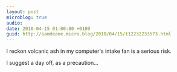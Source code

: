 ```yaml
---
layout: post
microblog: true
audio: 
date: 2010-04-15 01:00:00 +0100
guid: http://samdeane.micro.blog/2010/04/15/t12232233573.html
---
```

I reckon volcanic ash in my computer's intake fan is a serious risk. 

I suggest a day off, as a precaution...
